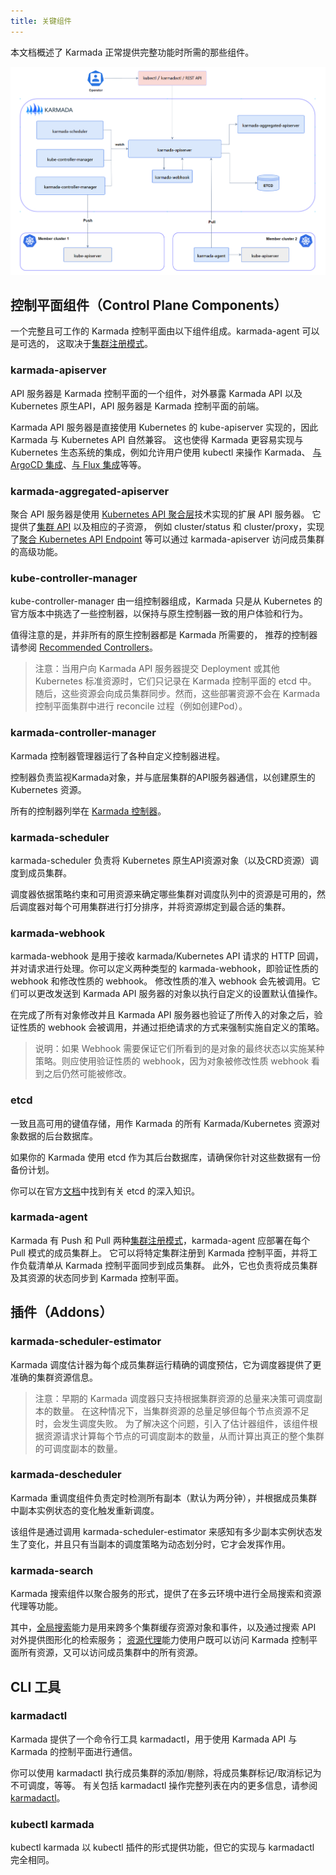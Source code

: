 ```yaml
---
title: 关键组件
---
```

本文档概述了 Karmada 正常提供完整功能时所需的那些组件。

![components](../resources/general/components.png)

## 控制平面组件（Control Plane Components）

一个完整且可工作的 Karmada 控制平面由以下组件组成。karmada-agent 可以是可选的，
这取决于[集群注册模式](../userguide/clustermanager/cluster-registration)。

### karmada-apiserver

API 服务器是 Karmada 控制平面的一个组件，对外暴露 Karmada API 以及 Kubernetes 原生API，API 服务器是 Karmada 控制平面的前端。

Karmada API 服务器是直接使用 Kubernetes 的 kube-apiserver 实现的，因此 Karmada 与 Kubernetes API 自然兼容。
这也使得 Karmada 更容易实现与 Kubernetes 生态系统的集成，例如允许用户使用 kubectl 来操作 Karmada、
[与 ArgoCD 集成](../userguide/cicd/working-with-argocd)、[与 Flux 集成](../userguide/cicd/working-with-flux)等等。

### karmada-aggregated-apiserver

聚合 API 服务器是使用 [Kubernetes API 聚合层](https://kubernetes.io/zh-cn/docs/concepts/extend-kubernetes/api-extension/apiserver-aggregation/)技术实现的扩展 API 服务器。
它提供了[集群 API](https://github.com/karmada-io/karmada/blob/master/pkg/apis/cluster/types.go) 以及相应的子资源，
例如 cluster/status 和 cluster/proxy，实现了[聚合 Kubernetes API Endpoint](../userguide/globalview/aggregated-api-endpoint) 等可以通过 karmada-apiserver 访问成员集群的高级功能。

### kube-controller-manager

kube-controller-manager 由一组控制器组成，Karmada 只是从 Kubernetes 的官方版本中挑选了一些控制器，以保持与原生控制器一致的用户体验和行为。

值得注意的是，并非所有的原生控制器都是 Karmada 所需要的，
推荐的控制器请参阅 [Recommended Controllers](../administrator/configuration/configure-controllers#required-controllers)。

> 注意：当用户向 Karmada API 服务器提交 Deployment 或其他 Kubernetes 标准资源时，它们只记录在 Karmada 控制平面的 etcd 中。
> 随后，这些资源会向成员集群同步。然而，这些部署资源不会在 Karmada 控制平面集群中进行 reconcile 过程（例如创建Pod）。

### karmada-controller-manager

Karmada 控制器管理器运行了各种自定义控制器进程。

控制器负责监视Karmada对象，并与底层集群的API服务器通信，以创建原生的 Kubernetes 资源。

所有的控制器列举在 [Karmada 控制器](../administrator/configuration/configure-controllers/#karmada-controllers)。

### karmada-scheduler

karmada-scheduler 负责将 Kubernetes 原生API资源对象（以及CRD资源）调度到成员集群。

调度器依据策略约束和可用资源来确定哪些集群对调度队列中的资源是可用的，然后调度器对每个可用集群进行打分排序，并将资源绑定到最合适的集群。

### karmada-webhook

karmada-webhook 是用于接收 karmada/Kubernetes API 请求的 HTTP 回调，并对请求进行处理。你可以定义两种类型的 karmada-webhook，即验证性质的 webhook 和修改性质的 webhook。
修改性质的准入 webhook 会先被调用。它们可以更改发送到 Karmada API 服务器的对象以执行自定义的设置默认值操作。

在完成了所有对象修改并且 Karmada API 服务器也验证了所传入的对象之后，验证性质的 webhook 会被调用，并通过拒绝请求的方式来强制实施自定义的策略。

> 说明：如果 Webhook 需要保证它们所看到的是对象的最终状态以实施某种策略。则应使用验证性质的 webhook，因为对象被修改性质 webhook 看到之后仍然可能被修改。

### etcd

一致且高可用的键值存储，用作 Karmada 的所有 Karmada/Kubernetes 资源对象数据的后台数据库。

如果你的 Karmada 使用 etcd 作为其后台数据库，请确保你针对这些数据有一份备份计划。

你可以在官方[文档](https://etcd.io/docs/)中找到有关 etcd 的深入知识。

### karmada-agent

Karmada 有 Push 和 Pull 两种[集群注册模式](../userguide/clustermanager/cluster-registration)，karmada-agent 应部署在每个 Pull 模式的成员集群上。
它可以将特定集群注册到 Karmada 控制平面，并将工作负载清单从 Karmada 控制平面同步到成员集群。 
此外，它也负责将成员集群及其资源的状态同步到 Karmada 控制平面。

## 插件（Addons）

### karmada-scheduler-estimator

Karmada 调度估计器为每个成员集群运行精确的调度预估，它为调度器提供了更准确的集群资源信息。

> 注意：早期的 Karmada 调度器只支持根据集群资源的总量来决策可调度副本的数量。
> 在这种情况下，当集群资源的总量足够但每个节点资源不足时，会发生调度失败。
> 为了解决这个问题，引入了估计器组件，该组件根据资源请求计算每个节点的可调度副本的数量，从而计算出真正的整个集群的可调度副本的数量。

### karmada-descheduler

Karmada 重调度组件负责定时检测所有副本（默认为两分钟），并根据成员集群中副本实例状态的变化触发重新调度。

该组件是通过调用 karmada-scheduler-estimator 来感知有多少副本实例状态发生了变化，并且只有当副本的调度策略为动态划分时，它才会发挥作用。

### karmada-search

Karmada 搜索组件以聚合服务的形式，提供了在多云环境中进行全局搜索和资源代理等功能。

其中，[全局搜索](../tutorials/karmada-search/)能力是用来跨多个集群缓存资源对象和事件，以及通过搜索 API 对外提供图形化的检索服务；
[资源代理](../userguide/globalview/proxy-global-resource/)能力使用户既可以访问 Karmada 控制平面所有资源，又可以访问成员集群中的所有资源。

## CLI 工具

### karmadactl

Karmada 提供了一个命令行工具 karmadactl，用于使用 Karmada API 与 Karmada 的控制平面进行通信。

你可以使用 karmadactl 执行成员集群的添加/剔除，将成员集群标记/取消标记为不可调度，等等。
有关包括 karmadactl 操作完整列表在内的更多信息，请参阅 [karmadactl](../reference/karmadactl/karmadactl-commands/karmadactl)。

### kubectl karmada

kubectl karmada 以 kubectl 插件的形式提供功能，但它的实现与 karmadactl 完全相同。
